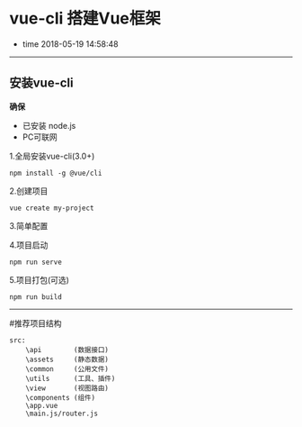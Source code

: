 # vue-cli 搭建Vue框架 
- time 2018-05-19 14:58:48
--------------------------------------------------

## 安装vue-cli

**确保**
- 已安装 node.js
- PC可联网

1.全局安装vue-cli(3.0+)
```
npm install -g @vue/cli
```

2.创建项目
```
vue create my-project
```

3.简单配置

4.项目启动
```
npm run serve
```

5.项目打包(可选)
```
npm run build
```
--------------------------------------------------

#推荐项目结构

```
src:
	\api		(数据接口)
	\assets		(静态数据)
	\common		(公用文件)
	\utils		(工具、插件)
	\view		(视图路由)
	\components	(组件)
	\app.vue
	\main.js/router.js
